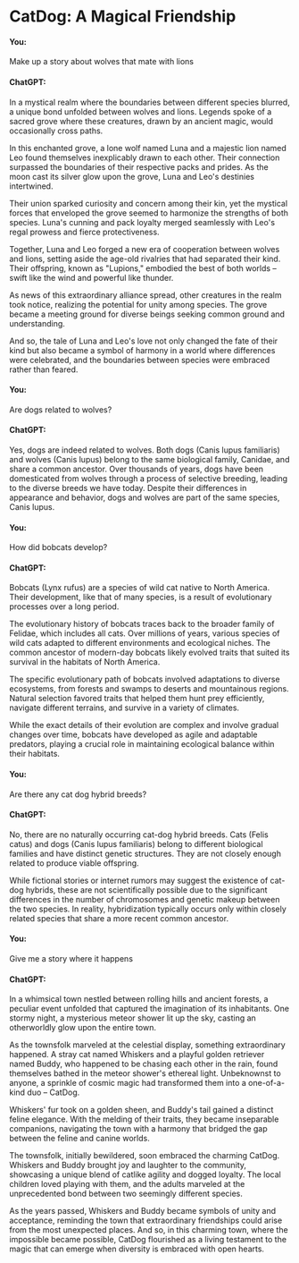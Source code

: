 # CatDog: A Magical Friendship

#### You:
Make up a story about wolves that mate with lions

#### ChatGPT:
In a mystical realm where the boundaries between different species blurred, a unique bond unfolded between wolves and lions. Legends spoke of a sacred grove where these creatures, drawn by an ancient magic, would occasionally cross paths.

In this enchanted grove, a lone wolf named Luna and a majestic lion named Leo found themselves inexplicably drawn to each other. Their connection surpassed the boundaries of their respective packs and prides. As the moon cast its silver glow upon the grove, Luna and Leo's destinies intertwined.

Their union sparked curiosity and concern among their kin, yet the mystical forces that enveloped the grove seemed to harmonize the strengths of both species. Luna's cunning and pack loyalty merged seamlessly with Leo's regal prowess and fierce protectiveness.

Together, Luna and Leo forged a new era of cooperation between wolves and lions, setting aside the age-old rivalries that had separated their kind. Their offspring, known as "Lupions," embodied the best of both worlds – swift like the wind and powerful like thunder.

As news of this extraordinary alliance spread, other creatures in the realm took notice, realizing the potential for unity among species. The grove became a meeting ground for diverse beings seeking common ground and understanding.

And so, the tale of Luna and Leo's love not only changed the fate of their kind but also became a symbol of harmony in a world where differences were celebrated, and the boundaries between species were embraced rather than feared.


#### You:
Are dogs related to wolves? 

#### ChatGPT:
Yes, dogs are indeed related to wolves. Both dogs (Canis lupus familiaris) and wolves (Canis lupus) belong to the same biological family, Canidae, and share a common ancestor. Over thousands of years, dogs have been domesticated from wolves through a process of selective breeding, leading to the diverse breeds we have today. Despite their differences in appearance and behavior, dogs and wolves are part of the same species, Canis lupus.


#### You:
How did bobcats develop? 

#### ChatGPT:
Bobcats (Lynx rufus) are a species of wild cat native to North America. Their development, like that of many species, is a result of evolutionary processes over a long period.

The evolutionary history of bobcats traces back to the broader family of Felidae, which includes all cats. Over millions of years, various species of wild cats adapted to different environments and ecological niches. The common ancestor of modern-day bobcats likely evolved traits that suited its survival in the habitats of North America.

The specific evolutionary path of bobcats involved adaptations to diverse ecosystems, from forests and swamps to deserts and mountainous regions. Natural selection favored traits that helped them hunt prey efficiently, navigate different terrains, and survive in a variety of climates.

While the exact details of their evolution are complex and involve gradual changes over time, bobcats have developed as agile and adaptable predators, playing a crucial role in maintaining ecological balance within their habitats.


#### You:
Are there any cat dog hybrid breeds? 

#### ChatGPT:
No, there are no naturally occurring cat-dog hybrid breeds. Cats (Felis catus) and dogs (Canis lupus familiaris) belong to different biological families and have distinct genetic structures. They are not closely enough related to produce viable offspring.

While fictional stories or internet rumors may suggest the existence of cat-dog hybrids, these are not scientifically possible due to the significant differences in the number of chromosomes and genetic makeup between the two species. In reality, hybridization typically occurs only within closely related species that share a more recent common ancestor.


#### You:
Give me a story where it happens

#### ChatGPT:
In a whimsical town nestled between rolling hills and ancient forests, a peculiar event unfolded that captured the imagination of its inhabitants. One stormy night, a mysterious meteor shower lit up the sky, casting an otherworldly glow upon the entire town.

As the townsfolk marveled at the celestial display, something extraordinary happened. A stray cat named Whiskers and a playful golden retriever named Buddy, who happened to be chasing each other in the rain, found themselves bathed in the meteor shower's ethereal light. Unbeknownst to anyone, a sprinkle of cosmic magic had transformed them into a one-of-a-kind duo – CatDog.

Whiskers' fur took on a golden sheen, and Buddy's tail gained a distinct feline elegance. With the melding of their traits, they became inseparable companions, navigating the town with a harmony that bridged the gap between the feline and canine worlds.

The townsfolk, initially bewildered, soon embraced the charming CatDog. Whiskers and Buddy brought joy and laughter to the community, showcasing a unique blend of catlike agility and dogged loyalty. The local children loved playing with them, and the adults marveled at the unprecedented bond between two seemingly different species.

As the years passed, Whiskers and Buddy became symbols of unity and acceptance, reminding the town that extraordinary friendships could arise from the most unexpected places. And so, in this charming town, where the impossible became possible, CatDog flourished as a living testament to the magic that can emerge when diversity is embraced with open hearts.
